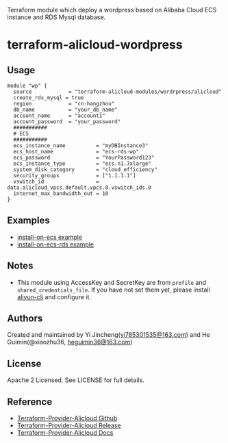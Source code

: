 Terraform module which deploy a wordpress based on Alibaba Cloud ECS instance and RDS  Mysql database.

terraform-alicloud-wordpress
=====================================================================

## Usage

```hcl
module "wp" {
  source            = "terraform-alicloud-modules/wordrpress/alicloud"
  create_rds_mysql = true
  region            = "cn-hangzhou"
  db_name           = "your_db_name"
  account_name      = "account1"
  account_password  = "your_password"
  ###########
  # ECS
  ###########
  ecs_instance_name          = "myDBInstance3"
  ecs_host_name              = "ecs-rds-wp"
  ecs_password               = "YourPassword123"
  ecs_instance_type          = "ecs.n1.7xlarge"
  system_disk_category       = "cloud_efficiency"
  security_groups            = ["1.1.1.1"]
  vswitch_id                 = data.alicloud_vpcs.default.vpcs.0.vswitch_ids.0
  internet_max_bandwidth_out = 10
}
```

## Examples

* [install-on-ecs example](https://github.com/terraform-alicloud-modules/terraform-alicloud-wordpress/tree/master/examples/install-on-ecs)
* [install-on-ecs-rds example](https://github.com/terraform-alicloud-modules/terraform-alicloud-wordpress/tree/master/examples/install-on-ecs-rds)
## Notes

* This module using AccessKey and SecretKey are from `profile` and `shared_credentials_file`.
If you have not set them yet, please install [aliyun-cli](https://github.com/aliyun/aliyun-cli#installation) and configure it.

Authors
-------
Created and maintained by Yi Jincheng(yi785301535@163.com) and He Guimin(@xiaozhu36, heguimin36@163.com)

License
----
Apache 2 Licensed. See LICENSE for full details.

Reference
---------
* [Terraform-Provider-Alicloud Github](https://github.com/terraform-providers/terraform-provider-alicloud)
* [Terraform-Provider-Alicloud Release](https://releases.hashicorp.com/terraform-provider-alicloud/)
* [Terraform-Provider-Alicloud Docs](https://www.terraform.io/docs/providers/alicloud/index.html)
